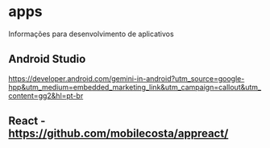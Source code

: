 # apps
Informações para desenvolvimento de aplicativos

## Android Studio
https://developer.android.com/gemini-in-android?utm_source=google-hpp&utm_medium=embedded_marketing_link&utm_campaign=callout&utm_content=gg2&hl=pt-br

## React - https://github.com/mobilecosta/appreact/
